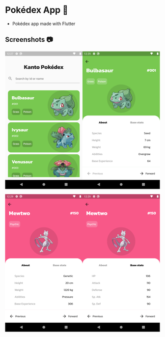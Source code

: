 # Pokédex App :iphone:
- Pokédex app made with Flutter
## Screenshots :camera:
<p><img width="50%" src="screenshots/1.png"><img width="50%" src="screenshots/2.png"></p>

<p><img width="50%" src="screenshots/3.png"><img width="50%" src="screenshots/4.png"></p>
